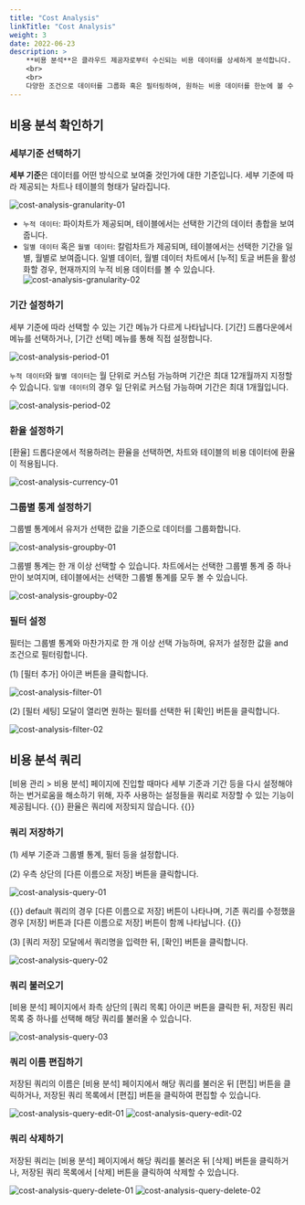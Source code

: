 ```yaml
---
title: "Cost Analysis"
linkTitle: "Cost Analysis"
weight: 3
date: 2022-06-23
description: >
    **비용 분석**은 클라우드 제공자로부터 수신되는 비용 데이터를 상세하게 분석합니다.
    <br>
    <br>
    다양한 조건으로 데이터를 그룹화 혹은 필터링하여, 원하는 비용 데이터를 한눈에 볼 수 있습니다.
---
```


## 비용 분석 확인하기

### 세부기준 선택하기

**세부 기준**은 데이터를 어떤 방식으로 보여줄 것인가에 대한 기준입니다. 세부 기준에 따라 제공되는 차트나 테이블의 형태가 달라집니다.

![cost-analysis-granularity-01](/ko/docs/guides/cost-explorer/cost-analysis-img/cost-analysis-granularity-01.png)

- `누적 데이터`: 파이차트가 제공되며, 테이블에서는 선택한 기간의 데이터 총합을 보여줍니다.
- `일별 데이터` 혹은 `월별 데이터`: 칼럼차트가 제공되며, 테이블에서는 선택한 기간을 일별, 월별로 보여줍니다.
  일별 데이터, 월별 데이터 차트에서 [누적] 토글 버튼을 활성화할 경우, 현재까지의 누적 비용 데이터를 볼 수 있습니다.
    ![cost-analysis-granularity-02](/ko/docs/guides/cost-explorer/cost-analysis-img/cost-analysis-granularity-02.png)

### 기간 설정하기
세부 기준에 따라 선택할 수 있는 기간 메뉴가 다르게 나타납니다. [기간] 드롭다운에서 메뉴를 선택하거나, [기간 선택] 메뉴를 통해 직접 설정합니다.

![cost-analysis-period-01](/ko/docs/guides/cost-explorer/cost-analysis-img/cost-analysis-period-01.png)

`누적 데이터`와 `월별 데이터`는 월 단위로 커스텀 가능하며 기간은 최대 12개월까지 지정할 수 있습니다.
`일별 데이터`의 경우 일 단위로 커스텀 가능하며 기간은 최대 1개월입니다.

![cost-analysis-period-02](/ko/docs/guides/cost-explorer/cost-analysis-img/cost-analysis-period-02.png)

### 환율 설정하기
[환율] 드롭다운에서 적용하려는 환율을 선택하면, 차트와 테이블의 비용 데이터에 환율이 적용됩니다.

![cost-analysis-currency-01](/ko/docs/guides/cost-explorer/cost-analysis-img/cost-analysis-currency-01.png)

### 그룹별 통계 설정하기
그룹별 통계에서 유저가 선택한 값을 기준으로 데이터를 그룹화합니다.

![cost-analysis-groupby-01](/ko/docs/guides/cost-explorer/cost-analysis-img/cost-analysis-groupby-01.png)

그룹별 통계는 한 개 이상 선택할 수 있습니다. 차트에서는 선택한 그룹별 통계 중 하나만이 보여지며, 테이블에서는 선택한 그룹별 통계를 모두 볼 수 있습니다.

![cost-analysis-groupby-02](/ko/docs/guides/cost-explorer/cost-analysis-img/cost-analysis-groupby-02.png)

### 필터 설정
필터는 그룹별 통계와 마찬가지로 한 개 이상 선택 가능하며, 유저가 설정한 값을 and 조건으로 필터링합니다.

(1) [필터 추가] 아이콘 버튼을 클릭합니다.

![cost-analysis-filter-01](/ko/docs/guides/cost-explorer/cost-analysis-img/cost-analysis-filter-01.png)

(2) [필터 세팅] 모달이 열리면 원하는 필터를 선택한 뒤 [확인] 버튼을 클릭합니다.

![cost-analysis-filter-02](/ko/docs/guides/cost-explorer/cost-analysis-img/cost-analysis-filter-02.png)


## 비용 분석 쿼리
[비용 관리 > 비용 분석] 페이지에 진입할 때마다 세부 기준과 기간 등을 다시 설정해야 하는 번거로움을 해소하기 위해, 자주 사용하는 설정들을 쿼리로 저장할 수 있는 기능이 제공됩니다.
{{<alert>}}
환율은 쿼리에 저장되지 않습니다.
{{</alert>}}

### 쿼리 저장하기
(1) 세부 기준과 그룹별 통계, 필터 등을 설정합니다.

(2) 우측 상단의 [다른 이름으로 저장] 버튼을 클릭합니다.

![cost-analysis-query-01](/ko/docs/guides/cost-explorer/cost-analysis-img/cost-analysis-query-01.png)

{{<alert>}}
default 쿼리의 경우 [다른 이름으로 저장] 버튼이 나타나며, 기존 쿼리를 수정했을 경우 [저장] 버튼과 [다른 이름으로 저장] 버튼이 함께 나타납니다.
{{</alert>}}

(3) [쿼리 저장] 모달에서 쿼리명을 입력한 뒤, [확인] 버튼을 클릭합니다.

![cost-analysis-query-02](/ko/docs/guides/cost-explorer/cost-analysis-img/cost-analysis-query-02.png)

### 쿼리 불러오기
[비용 분석] 페이지에서 좌측 상단의 [쿼리 목록] 아이콘 버튼을 클릭한 뒤, 저장된 쿼리 목록 중 하나를 선택해 해당 쿼리를 불러올 수 있습니다.

![cost-analysis-query-03](/ko/docs/guides/cost-explorer/cost-analysis-img/cost-analysis-query-03.png)

### 쿼리 이름 편집하기
저장된 쿼리의 이름은 [비용 분석] 페이지에서 해당 쿼리를 불러온 뒤 [편집] 버튼을 클릭하거나, 저장된 쿼리 목록에서 [편집] 버튼을 클릭하여 편집할 수 있습니다.

![cost-analysis-query-edit-01](/ko/docs/guides/cost-explorer/cost-analysis-img/cost-analysis-query-edit-01.png)
![cost-analysis-query-edit-02](/ko/docs/guides/cost-explorer/cost-analysis-img/cost-analysis-query-edit-02.png)

### 쿼리 삭제하기
저장된 쿼리는 [비용 분석] 페이지에서 해당 쿼리를 불러온 뒤 [삭제] 버튼을 클릭하거나, 저장된 쿼리 목록에서 [삭제] 버튼을 클릭하여 삭제할 수 있습니다.

![cost-analysis-query-delete-01](/ko/docs/guides/cost-explorer/cost-analysis-img/cost-analysis-query-delete-01.png)
![cost-analysis-query-delete-02](/ko/docs/guides/cost-explorer/cost-analysis-img/cost-analysis-query-delete-02.png)
